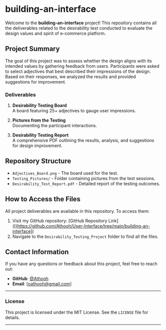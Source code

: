 # **building-an-interface**

Welcome to the **building-an-interface** project! This repository contains all the deliverables related to the desirability test conducted to evaluate the design values and spirit of e-commerce platform.

## **Project Summary**  

The goal of this project was to assess whether the design aligns with its intended values by gathering feedback from users. Participants were asked to select adjectives that best described their impressions of the design. Based on their responses, we analyzed the results and provided suggestions for improvement.

### **Deliverables**  
1. **Desirability Testing Board**  
   A board featuring 25+ adjectives to gauge user impressions.  

2. **Pictures from the Testing**  
   Documenting the participant interactions.  

3. **Desirability Testing Report**  
   A comprehensive PDF outlining the results, analysis, and suggestions for design improvement.

## **Repository Structure**  
- `Adjectives_Board.png` - The board used for the test.  
- `Testing_Pictures/` - Folder containing pictures from the test sessions.  
- `Desirability_Test_Report.pdf` - Detailed report of the testing outcomes.

## **How to Access the Files**  
All project deliverables are available in this repository. To access them:  

1. Visit my GitHub repository: [GitHub Repository Link]([(https://github.com/Athooh/User-Interface/tree/main/building-an-interface])  
2. Navigate to the `Desirability_Testing_Project` folder to find all the files.  

## **Contact Information**  
If you have any questions or feedback about this project, feel free to reach out:  
- **GitHub**: [@Athooh](https://github.com/Athooh)  
- **Email**: [oathooh@gmail.com]  

---

### **License**  
This project is licensed under the MIT License. See the `LICENSE` file for details.

---

